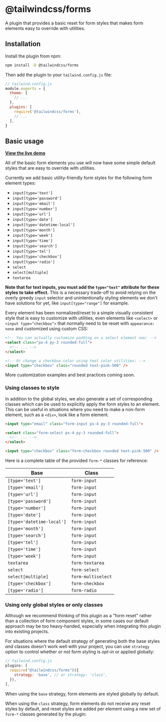 # @tailwindcss/forms

A plugin that provides a basic reset for form styles that makes form elements easy to override with utilities.

## Installation

Install the plugin from npm:

```sh
npm install -D @tailwindcss/forms
```

Then add the plugin to your `tailwind.config.js` file:

```js
// tailwind.config.js
module.exports = {
  theme: {
    // ...
  },
  plugins: [
    require('@tailwindcss/forms'),
    // ...
  ],
}
```

## Basic usage

[**View the live demo**](https://tailwindcss-forms.vercel.app/)

All of the basic form elements you use will now have some simple default styles that are easy to override with utilities.

Currently we add basic utility-friendly form styles for the following form element types:

- `input[type='text']`
- `input[type='password']`
- `input[type='email']`
- `input[type='number']`
- `input[type='url']`
- `input[type='date']`
- `input[type='datetime-local']`
- `input[type='month']`
- `input[type='week']`
- `input[type='time']`
- `input[type='search']`
- `input[type='tel']`
- `input[type='checkbox']`
- `input[type='radio']`
- `select`
- `select[multiple]`
- `textarea`

**Note that for text inputs, you must add the `type="text"` attribute for these styles to take effect.** This is a necessary trade-off to avoid relying on the overly greedy `input` selector and unintentionally styling elements we don't have solutions for yet, like `input[type="range"]` for example.

Every element has been normalized/reset to a simple visually consistent style that is easy to customize with utilities, even elements like `<select>` or `<input type="checkbox">` that normally need to be reset with `appearance: none` and customized using custom CSS:

```html
<!-- You can actually customize padding on a select element now: -->
<select class="px-4 py-3 rounded-full">
  <!-- ... -->
</select>

<!-- Or change a checkbox color using text color utilities: -->
<input type="checkbox" class="rounded text-pink-500" />
```

More customization examples and best practices coming soon.

### Using classes to style

In addition to the global styles, we also generate a set of corresponding classes which can be used to explicitly apply the form styles to an element. This can be useful in situations where you need to make a non-form element, such as a `<div>`, look like a form element.

```html
<input type="email" class="form-input px-4 py-3 rounded-full">

<select class="form-select px-4 py-3 rounded-full">
  <!-- ... -->
</select>

<input type="checkbox" class="form-checkbox rounded text-pink-500" />
```

Here is a complete table of the provided `form-*` classes for reference:

| Base                      | Class              |
| ------------------------- | ------------------ |
| `[type='text']`           | `form-input`       |
| `[type='email']`          | `form-input`       |
| `[type='url']`            | `form-input`       |
| `[type='password']`       | `form-input`       |
| `[type='number']`         | `form-input`       |
| `[type='date']`           | `form-input`       |
| `[type='datetime-local']` | `form-input`       |
| `[type='month']`          | `form-input`       |
| `[type='search']`         | `form-input`       |
| `[type='tel']`            | `form-input`       |
| `[type='time']`           | `form-input`       |
| `[type='week']`           | `form-input`       |
| `textarea`                | `form-textarea`    |
| `select`                  | `form-select`      |
| `select[multiple]`        | `form-multiselect` |
| `[type='checkbox']`       | `form-checkbox`    |
| `[type='radio']`          | `form-radio`       |

### Using only global styles or only classes

Although we recommend thinking of this plugin as a "form reset" rather than a collection of form component styles, in some cases our default approach may be too heavy-handed, especially when integrating this plugin into existing projects.

For situations where the default strategy of generating both the base styles *and* classes doesn't work well with your project, you can use `strategy` option to control whether or not form styling is _opt-in_ or applied globally:

```js
// tailwind.config.js
plugins: [
  require("@tailwindcss/forms")({
    strategy: 'base', // or strategy: 'class',
  }),
],
```

When using the `base` strategy, form elements are styled globally by default.

When using the `class` strategy, form elements do not receive any reset styles by default, and reset styles are added per element using a new set of `form-*` classes generated by the plugin:
